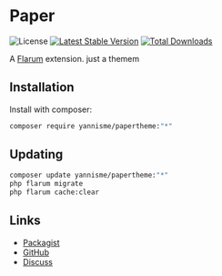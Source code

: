 # Paper

![License](https://img.shields.io/badge/license-CC-BY-2.5-blue.svg) [![Latest Stable Version](https://img.shields.io/packagist/v/yannisme/papertheme.svg)](https://packagist.org/packages/yannisme/papertheme) [![Total Downloads](https://img.shields.io/packagist/dt/yannisme/papertheme.svg)](https://packagist.org/packages/yannisme/papertheme)

A [Flarum](http://flarum.org) extension. just a themem

## Installation

Install with composer:

```sh
composer require yannisme/papertheme:"*"
```

## Updating

```sh
composer update yannisme/papertheme:"*"
php flarum migrate
php flarum cache:clear
```

## Links

- [Packagist](https://packagist.org/packages/yannisme/papertheme)
- [GitHub](https://github.com/yannisme/papertheme)
- [Discuss](https://discuss.flarum.org/d/PUT_DISCUSS_SLUG_HERE)
